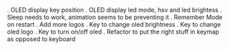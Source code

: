 . OLED display key position
. OLED display led mode, hsv and led brightess
. Sleep needs to work, animation seems to be preventing it
. Remember Mode on restart
. Add more logos
. Key to change oled brightness
. Key to change oled logo
. Key to turn on/off oled
. Refactor to put the right stuff in keymap as opposed to keyboard
